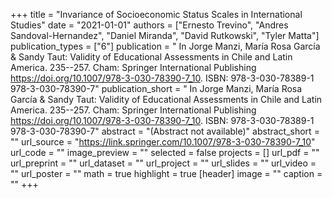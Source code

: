 +++
title = "Invariance of Socioeconomic Status Scales in International Studies"
date = "2021-01-01"
authors = ["Ernesto Trevino", "Andres Sandoval-Hernandez", "Daniel Miranda", "David Rutkowski", "Tyler Matta"]
publication_types = ["6"]
publication = " In Jorge Manzi, María Rosa García & Sandy Taut: Validity of Educational Assessments in Chile and Latin America.  235--257. Cham: Springer International Publishing https://doi.org/10.1007/978-3-030-78390-7_10. ISBN: 978-3-030-78389-1 978-3-030-78390-7"
publication_short = " In Jorge Manzi, María Rosa García & Sandy Taut: Validity of Educational Assessments in Chile and Latin America.  235--257. Cham: Springer International Publishing https://doi.org/10.1007/978-3-030-78390-7_10. ISBN: 978-3-030-78389-1 978-3-030-78390-7"
abstract = "(Abstract not available)"
abstract_short = ""
url_source = "https://link.springer.com/10.1007/978-3-030-78390-7_10"
url_code = ""
image_preview = ""
selected = false
projects = []
url_pdf = ""
url_preprint = ""
url_dataset = ""
url_project = ""
url_slides = ""
url_video = ""
url_poster = ""
math = true
highlight = true
[header]
image = ""
caption = ""
+++
